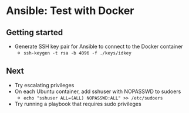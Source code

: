 # Ansible: Test with Docker

## Getting started

-   Generate SSH key pair for Ansible to connect to the Docker container
    -   `ssh-keygen -t rsa -b 4096 -f ./keys/idkey`

## Next

-   Try escalating privileges
-   On each Ubuntu container, add sshuser with NOPASSWD to sudoers
    -   `echo "sshuser ALL=(ALL) NOPASSWD:ALL" >> /etc/sudoers`
-   Try running a playbook that requires sudo privileges
